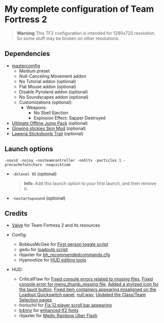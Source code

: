 # My complete configuration of Team Fortress 2

> **Warning**
> This TF2 configuration is intended for 1280x720 resolution. So some stuff may be broken on other resolutions.

## Dependencies

* [mastercomfig](https://github.com/mastercomfig/mastercomfig)
  * Medium preset
  * Null-Canceling Movement addon
  * No Tutorial addon (optional)
  * Flat Mouse addon (optional)
  * Disable Pyroland addon (optional)
  * No Soundscapes addon (optional)
  * Customizations (optional):
    * Weapons:
      * No Shell Ejection
      * Explosion Effect: Sapper Destroyed
* [Ultimate Offline Jump Pack](https://jump.tf/forum/index.php/topic,3294.msg27678.html) (optional)
* [Glowing stickies Skin Mod](https://jump.tf/forum/index.php?topic=17.0) (optional)
* [Lawena Stickybomb Trail](https://gamebanana.com/mods/196115) (optional)

## Launch options

    -novid -nojoy -nosteamcontroller -nohltv -particles 1 -precachefontchars -noquicktime

* `-dxlevel 95` (optional)
  > **Info:**  Add this launch option to your first launch, and then remove it.
* `-nostartupsound` (optional)

## Credits

* [Valve](https://www.valvesoftware.com/en/) for Team Fortress 2 and its resources

* Config:
  * BobbusMcGee for [First person toggle script](https://gamebanana.com/scripts/8831)
  * gedu for [loadouts script](https://www.teamfortress.tv/post/882069/resupply-bind-for-different-loadouts)
  * rbjaxter for [bh_recommendedcommands.cfg](https://github.com/rbjaxter/budhud/blob/master/cfg/bh_recommendedcommands.cfg)
  * Hypnootize for [HUD editing tools](https://github.com/Hypnootize/hypnotize-hud/blob/master/resource/tools/hud%20cfg.cfg)
* HUD:
  * CriticalFlaw for [Fixed console errors related to missing files](https://github.com/CriticalFlaw/TF2HUD.Fixes/commit/678c6ff7d63f0f7220845af7c6f29a86e082b3a2), [Fixed console error for menu_thumb_missing file](https://github.com/CriticalFlaw/TF2HUD.Fixes/commit/f07a9a7a1cd2a5c85cc7bb0df90719d788eb80c8), [Added a stylized icon for the taunt button](https://github.com/CriticalFlaw/TF2HUD.Fixes/commit/f5fe8a8ab4af7279943237ea52646a71d8a87238), [Fixed item containers appearing misaligned on the Loadout Quickswitch panel](https://github.com/CriticalFlaw/TF2HUD.Fixes/commit/233ad0257a4ce899c77b0a0b82670b559e76a19f), [null.wav](https://github.com/CriticalFlaw/TF2HUD.Fixes/blob/main/sound/vo/null.wav), [Updated the Class/Team Selection pages](https://github.com/CriticalFlaw/TF2HUD.Fixes/commit/e0ba58a0ddf85ddfbe5984b5725faca061aa7c77)
  * horiuchii for [Fix 12 player scroll bar appearing](https://github.com/CriticalFlaw/TF2HUD.Fixes/pull/65)
  * [b4nny](https://www.twitch.tv/b4nny) for [enhanced tf2 fonts](https://goo.gl/HVf1Tv)
  * rbjaxter for [Medic Rainbow Uber Flash](https://github.com/rbjaxter/budhud/blob/master/scripts/bh_hudanimations/medic_animations/bh_medic_chargerainbow.txt)
